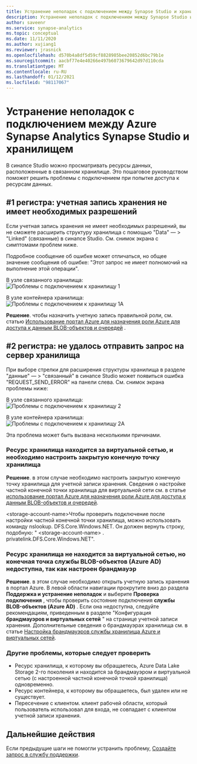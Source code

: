 ```yaml
---
title: Устранение неполадок с подключением между Synapse Studio и хранилищем
description: Устранение неполадок с подключением между Synapse Studio и хранилищем
author: saveenr
ms.service: synapse-analytics
ms.topic: conceptual
ms.date: 11/11/2020
ms.author: xujiang1
ms.reviewer: jrasnick
ms.openlocfilehash: d570b4a8df5d59cf8828985bee20852d6bc79b1e
ms.sourcegitcommit: aacbf77e4e40266e497b6073679642d97d110cda
ms.translationtype: MT
ms.contentlocale: ru-RU
ms.lasthandoff: 01/12/2021
ms.locfileid: "98117067"
---
```

# <a name="troubleshoot-connectivity-between-azure-synapse-analytics-synapse-studio-and-storage"></a>Устранение неполадок с подключением между Azure Synapse Analytics Synapse Studio и хранилищем

В синапсе Studio можно просматривать ресурсы данных, расположенные в связанном хранилище. Это пошаговое руководством поможет решить проблемы с подключением при попытке доступа к ресурсам данных. 

## <a name="case-1-storage-account-lacks-proper-permissions"></a>#1 регистра: учетная запись хранения не имеет необходимых разрешений

Если учетная запись хранения не имеет необходимых разрешений, вы не сможете расширить структуру хранилища с помощью "Data" — > "Linked" (связанные) в синапсе Studio. См. снимок экрана с симптомами проблем ниже. 

Подробное сообщение об ошибке может отличаться, но общее значение сообщения об ошибке: "Этот запрос не имеет полномочий на выполнение этой операции".

В узле связанного хранилища:  
![Проблемы с подключением к хранилищу 1](media/troubleshoot-synapse-studio-and-storage-connectivity/storage-connectivity-issue-1.png)

В узле контейнера хранилища:  
![Проблемы с подключением к хранилищу 1A](media/troubleshoot-synapse-studio-and-storage-connectivity/storage-connectivity-issue-1a.png)

**Решение**. чтобы назначить учетную запись правильной роли, см. статью [Использование портал Azure для назначения роли Azure для доступа к данным BLOB-объектов и очередей](../../storage/common/storage-auth-aad-rbac-portal.md) .


## <a name="case-2-failed-to-send-the-request-to-storage-server"></a>#2 регистра: не удалось отправить запрос на сервер хранилища

При выборе стрелки для расширения структуры хранилища в разделе "данные" — > "связанный" в синапсе Studio может появиться ошибка "REQUEST_SEND_ERROR" на панели слева. См. снимок экрана проблемы ниже:

В узле связанного хранилища:  
![Проблемы с подключением к хранилищу 2](media/troubleshoot-synapse-studio-and-storage-connectivity/storage-connectivity-issue-2.png)

В узле контейнера хранилища:  
![Проблемы с подключением к хранилищу 2A](media/troubleshoot-synapse-studio-and-storage-connectivity/storage-connectivity-issue-2a.png)

Эта проблема может быть вызвана несколькими причинами.

### <a name="the-storage-resource-is-behind-a-vnet-and-a-storage-private-endpoint-needs-to-configure"></a>Ресурс хранилища находится за виртуальной сетью, и необходимо настроить закрытую конечную точку хранилища

**Решение**. в этом случае необходимо настроить закрытую конечную точку хранилища для учетной записи хранения. Сведения о настройке частной конечной точки хранилища для виртуальной сети см. в статье [использование портал Azure для назначения роли Azure для доступа к данным BLOB-объектов и очередей](../security/how-to-connect-to-workspace-from-restricted-network.md).

\<storage-account-name\>Чтобы проверить подключение после настройки частной конечной точки хранилища, можно использовать команду nslookup. DFS.Core.Windows.NET. Он должен вернуть строку, подобную: " \<storage-account-name\> . privatelink.DFS.Core.Windows.NET".

### <a name="the-storage-resource-is-not-behind-a-vnet-but-the-blob-service-azure-ad-endpoint-is-not-accessible-due-to-firewall-configured"></a>Ресурс хранилища не находится за виртуальной сетью, но конечная точка службы BLOB-объектов (Azure AD) недоступна, так как настроен брандмауэр

**Решение**. в этом случае необходимо открыть учетную запись хранения в портал Azure. В левой области навигации прокрутите вниз до раздела **Поддержка и устранение неполадок** и выберите **Проверка подключения** , чтобы проверить состояние подключения **службы BLOB-объектов (Azure AD)** . Если она недоступна, следуйте рекомендациям, приведенным в разделе "Конфигурация **брандмауэров и виртуальных сетей** " на странице учетной записи хранения. Дополнительные сведения о брандмауэрах хранилища см. в статье [Настройка брандмауэров службы хранилища Azure и виртуальных сетей](../../storage/common/storage-network-security.md).

### <a name="other-issues-to-check"></a>Другие проблемы, которые следует проверить 

* Ресурс хранилища, к которому вы обращаетесь, Azure Data Lake Storage 2-го поколения и находится за брандмауэром и виртуальной сетью (с настроенной частной конечной точкой хранилища) одновременно.
* Ресурс контейнера, к которому вы обращаетесь, был удален или не существует.
* Пересечение с клиентом. клиент рабочей области, который пользователь использовал для входа, не совпадает с клиентом учетной записи хранения. 


## <a name="next-steps"></a>Дальнейшие действия
Если предыдущие шаги не помогли устранить проблему, [Создайте запрос в службу поддержки](../sql-data-warehouse/sql-data-warehouse-get-started-create-support-ticket.md).